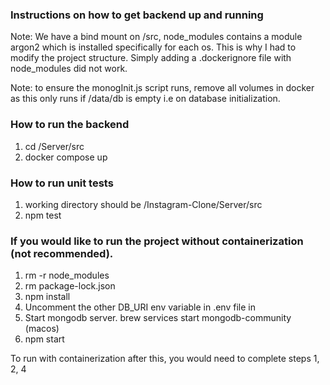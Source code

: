 ### Instructions on how to get backend up and running

Note: We have a bind mount on /src, node_modules contains a module argon2
which is installed specifically for each os. This is why I had to modify
the project structure. Simply adding a .dockerignore file with node_modules
did not work.

Note: to ensure the monogInit.js script runs, remove all volumes in docker
as this only runs if /data/db is empty i.e on database initialization.

### How to run the backend
1. cd /Server/src
2. docker compose up

### How to run unit tests
1. working directory should be /Instagram-Clone/Server/src
2. npm test

### If you would like to run the project without containerization (not recommended). 
1. rm -r node_modules
2. rm package-lock.json 
3. npm install
4. Uncomment the other DB_URI env variable in .env file in
5. Start mongodb server. brew services start mongodb-community (macos)
6. npm start

To run with containerization after this, you would need to complete steps
1, 2, 4
